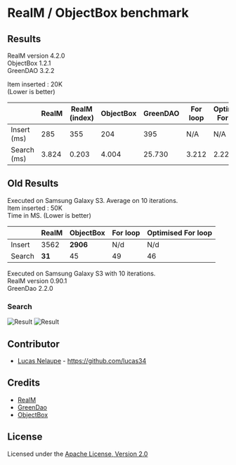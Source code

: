# RealM / ObjectBox benchmark

## Results

RealM version 4.2.0<br/>
ObjectBox 1.2.1<br/>
GreenDAO 3.2.2<br/>

Item inserted : 20K<br/>
(Lower is better) <br/>

|             |  RealM |  RealM (index) |  ObjectBox |  GreenDAO  |  For loop | Optimised For loop |
|-------------|--------|----------------|------------|------------|-----------|--------------------|
| Insert (ms) |  285   |      355       |      204   |     395    |    N/A    |         N/A        |
| Search (ms) |  3.824 |     0.203      |    4.004   |   25.730   |    3.212  |        2.221       |

## Old Results

Executed on Samsung Galaxy S3. Average on 10 iterations.<br/>
Item inserted : 50K<br/>
Time in MS. (Lower is better)<br/>

|        |  RealM |  ObjectBox |  For loop | Optimised For loop |
|--------|--------|------------|-----------|--------------------|
| Insert |  3562  |     **2906**    |    N/d   |         N/d       |
| Search |     **31**  |     45     |     49    |          46        |



Executed on Samsung Galaxy S3 with 10 iterations.<br/>
RealM version 0.90.1<br/>
GreenDao 2.2.0<br/>

### Search

![Result](https://github.com/lucas34/realm-benchmark/blob/master/results/search_100k_e.png)
![Result](https://github.com/lucas34/realm-benchmark/blob/master/results/search_100k_luc.png)

## Contributor

* [Lucas Nelaupe](http://www.lucas-nelaupe.fr/) - <https://github.com/lucas34>

## Credits

* [RealM](https://github.com/realm/realm-java/) 
* [GreenDao](https://github.com/greenrobot/greenDAO/) 
* [ObjectBox](http://greenrobot.org/announcement/introducing-objectbox-beta/) 

## License

Licensed under the [Apache License, Version 2.0](http://www.apache.org/licenses/LICENSE-2.0.html)
